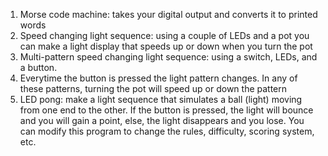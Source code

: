 1. Morse code machine: takes your digital output and converts it to printed words
2. Speed changing light sequence: using a couple of LEDs and a pot you can make a light display that speeds up or down when you turn the pot
3. Multi-pattern speed changing light sequence: using a switch, LEDs, and a button.
  1. Everytime the button is pressed the light pattern changes. In any of these patterns, turning the pot will speed up or down the pattern
4. LED pong: make a light sequence that simulates a ball (light) moving from one end to the other. If the button is pressed, the light will bounce and you will gain a point, else, the light disappears and you lose. You can modify this program to change the rules, difficulty, scoring system, etc.
